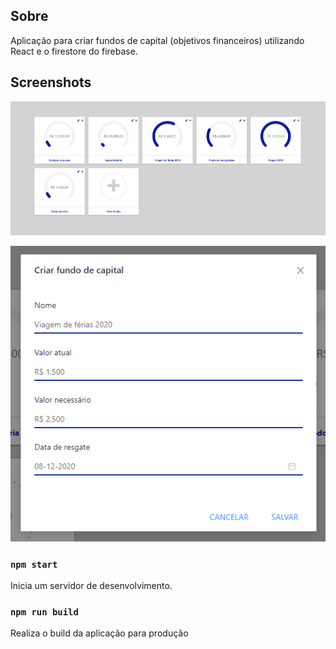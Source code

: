 ## Sobre

Aplicação para criar fundos de capital (objetivos financeiros) utilizando React e o firestore do firebase.

## Screenshots

![Home](/screenshots/home.png?raw=true "Home")

![Adicionar ou editar fundo](/screenshots/editar.png?raw=true "Adicionar ou editar fundo")

### `npm start`

Inicia um servidor de desenvolvimento.

### `npm run build`

Realiza o build da aplicação para produção